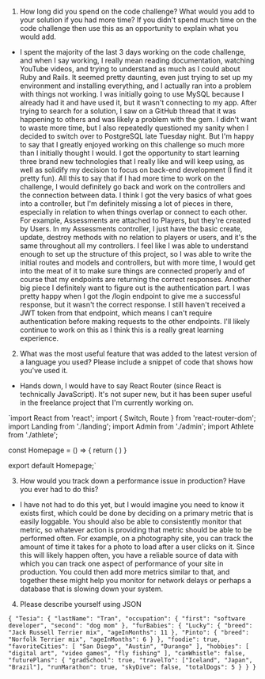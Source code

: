 1. How long did you spend on the code challenge? What would you add to your solution if
you had more time? If you didn't spend much time on the code challenge then use this
as an opportunity to explain what you would add.

- I spent the majority of the last 3 days working on the code challenge, and when I say working, I really mean reading documentation, watching YouTube videos, and trying to understand as much as I could about Ruby and Rails. It seemed pretty daunting, even just trying to set up my environment and installing everything, and I actually ran into a problem with things not working. I was initially going to use MySQL because I already had it and have used it, but it wasn't connecting to my app. After trying to search for a solution, I saw on a GitHub thread that it was happening to others and was likely a problem with the gem. I didn't want to waste more time, but I also repeatedly questioned my sanity when I decided to switch over to PostgreSQL late Tuesday night. But I'm happy to say that I greatly enjoyed working on this challenge so much more than I initially thought I would. I got the opportunity to start learning three brand new technologies that I really like and will keep using, as well as solidify my decision to focus on back-end development (I find it pretty fun). All this to say that if I had more time to work on the challenge, I would definitely go back and work on the controllers and the connection between data. I think I got the very basics of what goes into a controller, but I'm definitely missing a lot of pieces in there, especially in relation to when things overlap or connect to each other. For example, Assessments are attached to Players, but they're created by Users. In my Assessments controller, I just have the basic create, update, destroy methods with no relation to players or users, and it's the same throughout all my controllers. I feel like I was able to understand enough to set up the structure of this project, so I was able to write the initial routes and models and controllers, but with more time, I would get into the meat of it to make sure things are connected properly and of course that my endpoints are returning the correct responses. Another big piece I definitely want to figure out is the authentication part. I was pretty happy when I got the /login endpoint to give me a successful response, but it wasn't the correct response. I still haven't received a JWT token from that endpoint, which means I can't require authentication before making requests to the other endpoints. I'll likely continue to work on this as I think this is a really great learning experience.


2. What was the most useful feature that was added to the latest version of a language you
used? Please include a snippet of code that shows how you've used it.

- Hands down, I would have to say React Router (since React is technically JavaScript). It's not super new, but it has been super useful in the freelance project that I'm currently working on.

`import React from 'react';
import { Switch, Route } from 'react-router-dom';
import Landing from './landing';
import Admin from './admin';
import Athlete from './athlete';

const Homepage = () => {
  return (
    <Switch>
      <Route path="./landing">
        <Landing/>
      </Route>
      <Route path="./admin">
        <Admin/>
      </Route>
      <Route path="./athlete">
        <Athlete/>
      </Route>
    </Switch>
  )
}

export default Homepage;`


3. How would you track down a performance issue in production? Have you ever had to do
this?

- I have not had to do this yet, but I would imagine you need to know it exists first, which could be done by deciding on a primary metric that is easily loggable. You should also be able to consistently monitor that metric, so whatever action is providing that metric should be able to be performed often. For example, on a photography site, you can track the amount of time it takes for a photo to load after a user clicks on it. Since this will likely happen often, you have a reliable source of data with which you can track one aspect of performance of your site in production. You could then add more metrics similar to that, and together these might help you monitor for network delays or perhaps a database that is slowing down your system.


4. Please describe yourself using JSON

`{
  "Tesia": {
    "lastName": "Tran",
    "occupation": {
      "first": "software developer",
      "second": "dog mom"
    },
    "furBabies": {
      "Lucky": {
        "breed": "Jack Russell Terrier mix",
        "ageInMonths": 11
      },
      "Pinto": {
        "breed": "Norfolk Terrier mix",
        "ageInMonths": 6
      }
    },
    "foodie": true,
    "favoriteCities": [
      "San Diego",
      "Austin",
      "Durango"
    ],
    "hobbies": [
      "digital art",
      "video games",
      "fly fishing"
    ],
    "canWhistle": false,
    "futurePlans": {
      "gradSchool": true,
      "travelTo": ["Iceland", "Japan", "Brazil"],
      "runMarathon": true,
      "skyDive": false,
      "totalDogs": 5
    }
  }
}`
